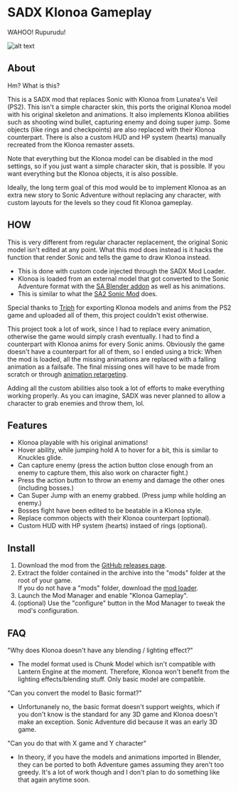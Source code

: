 # SADX Klonoa Gameplay

WAHOO! Rupurudu!

![alt text](https://upload.wikimedia.org/wikipedia/en/thumb/5/5f/Klonoa.png/220px-Klonoa.png)

## About

Hm? What is this?

This is a SADX mod that replaces Sonic with Klonoa from Lunatea's Veil (PS2). This isn't a simple character skin, this ports the original Klonoa model with his original skeleton and animations.
It also implements Klonoa abilities such as shooting wind bullet, capturing enemy and doing super jump. 
Some objects (like rings and checkpoints) are also replaced with their Klonoa counterpart.
There is also a custom HUD and HP system (hearts) manually recreated from the Klonoa remaster assets.

Note that everything but the Klonoa model can be disabled in the mod settings, so if you just want a simple character skin, that is possible. If you want everything but the Klonoa objects, it is also possible.

Ideally, the long term goal of this mod would be to implement Klonoa as an extra new story to Sonic Adventure without replacing any character, with custom layouts for the levels so they coud fit Klonoa gameplay.

## HOW

This is very different from regular character replacement, the original Sonic model isn't edited at any point. What this mod does instead is it hacks the function that render Sonic and tells the game to draw Klonoa instead.

- This is done with custom code injected through the SADX Mod Loader.
- Klonoa is loaded from an external model that got converted to the Sonic Adventure format with the [SA Blender addon](https://github.com/Justin113D/BlenderSASupport/wiki#how-to-create-model-mods-for-the-sonic-adventure-games) as well as his animations. 
- This is similar to what the [SA2 Sonic Mod](https://gamebanana.com/mods/247991) does.

Special thanks to [Triph](https://github.com/entriphy) for exporting Klonoa models and anims from the PS2 game and uploaded all of them, this project couldn't exist otherwise.

This project took a lot of work, since I had to replace every animation, otherwise the game would simply crash eventually. I had to find a counterpart with Klonoa anims for every Sonic anims.
Obviously the game doesn't have a counterpart for all of them, so I ended using a trick: When the mod is loaded, all the missing animations are replaced with a falling animation as a failsafe.
The final missing ones will have to be made from scratch or through [animation retargeting](https://github.com/Mwni/blender-animation-retargeting).

Adding all the custom abilities also took a lot of efforts to make everything working properly. As you can imagine, SADX was never planned to allow a character to grab enemies and throw them, lol.


## Features

* Klonoa playable with his original animations!
* Hover ability, while jumping hold A to hover for a bit, this is similar to Knuckles glide.
* Can capture enemy (press the action button close enough from an enemy to capture them, this also work on character fight.)
* Press the action button to throw an enemy and damage the other ones (including bosses.)
* Can Super Jump with an enemy grabbed. (Press jump while holding an enemy.)
* Bosses fight have been edited to be beatable in a Klonoa style.
* Replace common objects with their Klonoa counterpart (optional).
* Custom HUD with HP system (hearts) instaed of rings (optional).

## Install

1. Download the mod from the [GitHub releases page](https://github.com/Sora-yx/SADX-Klonoa-Gameplay/releases).
2. Extract the folder contained in the archive into the "mods" folder at the root of your game. <br> If you do not have a "mods" folder, download the [mod loader](https://github.com/x-hax/sadx-mod-loader).
3. Launch the Mod Manager and enable "Klonoa Gameplay".
4. (optional) Use the "configure" button in the Mod Manager to tweak the mod's configuration.

## FAQ

"Why does Klonoa doesn't have any blending / lighting effect?"
- The model format used is Chunk Model which isn't compatible with Lantern Engine at the moment. Therefore, Klonoa won't benefit from the lighting effects/blending stuff. Only basic model are compatible.

"Can you convert the model to Basic format?"
- Unfortunanely no, the basic format doesn't support weights, which if you don't know is the standard for any 3D game and Klonoa doesn't make an exception. Sonic Adventure did because it was an early 3D game.

"Can you do that with X game and Y character"
- In theory, if you have the models and animations imported in Blender, they can be ported to both Adventure games assuming they aren't too greedy. It's a lot of work though and I don't plan to do something like that again anytime soon.


